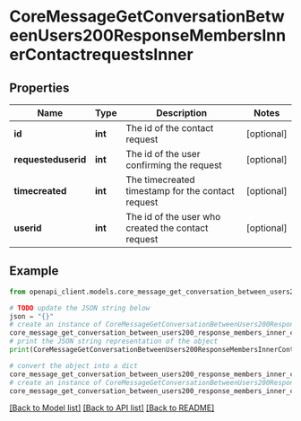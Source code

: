 # CoreMessageGetConversationBetweenUsers200ResponseMembersInnerContactrequestsInner


## Properties

Name | Type | Description | Notes
------------ | ------------- | ------------- | -------------
**id** | **int** | The id of the contact request | [optional] 
**requesteduserid** | **int** | The id of the user confirming the request | [optional] 
**timecreated** | **int** | The timecreated timestamp for the contact request | [optional] 
**userid** | **int** | The id of the user who created the contact request | [optional] 

## Example

```python
from openapi_client.models.core_message_get_conversation_between_users200_response_members_inner_contactrequests_inner import CoreMessageGetConversationBetweenUsers200ResponseMembersInnerContactrequestsInner

# TODO update the JSON string below
json = "{}"
# create an instance of CoreMessageGetConversationBetweenUsers200ResponseMembersInnerContactrequestsInner from a JSON string
core_message_get_conversation_between_users200_response_members_inner_contactrequests_inner_instance = CoreMessageGetConversationBetweenUsers200ResponseMembersInnerContactrequestsInner.from_json(json)
# print the JSON string representation of the object
print(CoreMessageGetConversationBetweenUsers200ResponseMembersInnerContactrequestsInner.to_json())

# convert the object into a dict
core_message_get_conversation_between_users200_response_members_inner_contactrequests_inner_dict = core_message_get_conversation_between_users200_response_members_inner_contactrequests_inner_instance.to_dict()
# create an instance of CoreMessageGetConversationBetweenUsers200ResponseMembersInnerContactrequestsInner from a dict
core_message_get_conversation_between_users200_response_members_inner_contactrequests_inner_from_dict = CoreMessageGetConversationBetweenUsers200ResponseMembersInnerContactrequestsInner.from_dict(core_message_get_conversation_between_users200_response_members_inner_contactrequests_inner_dict)
```
[[Back to Model list]](../README.md#documentation-for-models) [[Back to API list]](../README.md#documentation-for-api-endpoints) [[Back to README]](../README.md)



